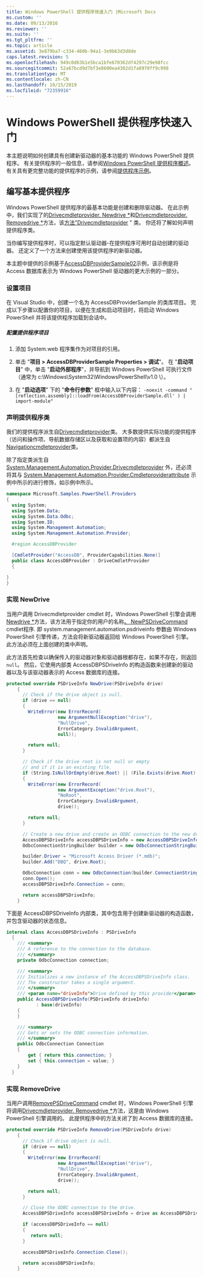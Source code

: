 ```yaml
---
title: Windows PowerShell 提供程序快速入门 |Microsoft Docs
ms.custom: ''
ms.date: 09/13/2016
ms.reviewer: ''
ms.suite: ''
ms.tgt_pltfrm: ''
ms.topic: article
ms.assetid: 3e879ba7-c334-460b-94a1-3e9b63d3d8de
caps.latest.revision: 5
ms.openlocfilehash: 949c0d63b1e5bca1bfe670362df4297c29e98fcc
ms.sourcegitcommit: 52a67bcd9d7bf3e8600ea4302d1fa8970ff9c998
ms.translationtype: MT
ms.contentlocale: zh-CN
ms.lasthandoff: 10/15/2019
ms.locfileid: "72359916"
---
```

# <a name="windows-powershell-provider-quickstart"></a>Windows PowerShell 提供程序快速入门

本主题说明如何创建具有创建新驱动器的基本功能的 Windows PowerShell 提供程序。 有关提供程序的一般信息，请参阅[Windows PowerShell 提供程序概述](./windows-powershell-provider-overview.md)。 有关具有更完整功能的提供程序的示例，请参阅[提供程序示例](./provider-samples.md)。

## <a name="writing-a-basic-provider"></a>编写基本提供程序

Windows PowerShell 提供程序的最基本功能是创建和删除驱动器。 在此示例中，我们实现了的[Drivecmdletprovider. Newdrive *](/dotnet/api/System.Management.Automation.Provider.DriveCmdletProvider.NewDrive)和[Drivecmdletprovider. Removedrive *](/dotnet/api/System.Management.Automation.Provider.DriveCmdletProvider.RemoveDrive)方法，该[方法"Drivecmdletprovider](/dotnet/api/System.Management.Automation.Provider.DriveCmdletProvider) " 类。 你还将了解如何声明提供程序类。

当你编写提供程序时，可以指定默认驱动器-在提供程序可用时自动创建的驱动器。 还定义了一个方法来创建使用该提供程序的新驱动器。

本主题中提供的示例基于[AccessDBProviderSample02](./accessdbprovidersample02.md)示例，该示例是将 Access 数据库表示为 Windows PowerShell 驱动器的更大示例的一部分。

### <a name="setting-up-the-project"></a>设置项目

在 Visual Studio 中，创建一个名为 AccessDBProviderSample 的类库项目。 完成以下步骤以配置你的项目，以便在生成和启动项目时，将启动 Windows PowerShell 并将该提供程序加载到会话中。

##### <a name="configure-the-provider-project"></a>配置提供程序项目

1. 添加 System.web 程序集作为对项目的引用。

2. 单击 "**项目 > AccessDBProviderSample Properties > 调试**"。 在 "**启动项目**" 中，单击 "**启动外部程序**"，并导航到 Windows PowerShell 可执行文件（通常为 c:\Windows\System32\WindowsPowerShell\v1.0 \\）。

3. 在 "**启动选项**" 下的 "**命令行参数**" 框中输入以下内容： `-noexit -command "[reflection.assembly]::loadFrom(AccessDBProviderSample.dll' ) | import-module"`

### <a name="declaring-the-provider-class"></a>声明提供程序类

我们的提供程序派生自[Drivecmdletprovider](/dotnet/api/System.Management.Automation.Provider.DriveCmdletProvider)类。 大多数提供实际功能的提供程序（访问和操作项、导航数据存储区以及获取和设置项的内容）都派生自[Navigationcmdletprovider](/dotnet/api/System.Management.Automation.Provider.NavigationCmdletProvider)类。

除了指定类派生自 [System.Management.Automation.Provider.Drivecmdletprovider](/dotnet/api/System.Management.Automation.Provider.DriveCmdletProvider) 外，还必须将其与 [System.Management.Automation.Provider.Cmdletproviderattribute](/dotnet/api/System.Management.Automation.Provider.CmdletProviderAttribute) 示例中所示的进行修饰，如示例中所示。

```csharp
namespace Microsoft.Samples.PowerShell.Providers
{
  using System;
  using System.Data;
  using System.Data.Odbc;
  using System.IO;
  using System.Management.Automation;
  using System.Management.Automation.Provider;

  #region AccessDBProvider

  [CmdletProvider("AccessDB", ProviderCapabilities.None)]
  public class AccessDBProvider : DriveCmdletProvider
  {

}
}
```

### <a name="implementing-newdrive"></a>实现 NewDrive

当用户调用 Drivecmdletprovider cmdlet 时，Windows PowerShell 引擎会调用[Newdrive *](/dotnet/api/System.Management.Automation.Provider.DriveCmdletProvider.NewDrive)方法，该方法用于指定你的用户的名称[。 NewPSDriveCommand](/dotnet/api/Microsoft.PowerShell.Commands.Newpsdrivecommand) cmdlet程序. 即 system.management.automation.psdriveinfo 参数由 Windows PowerShell 引擎传递，方法会将新驱动器返回给 Windows PowerShell 引擎。 此方法必须在上面创建的类中声明。

此方法首先检查以确保传入的驱动器对象和驱动器根都存在，如果不存在，则返回 `null`。 然后，它使用内部类 AccessDBPSDriveInfo 的构造函数来创建新的驱动器以及与该驱动器表示的 Access 数据库的连接。

```csharp
protected override PSDriveInfo NewDrive(PSDriveInfo drive)
    {
      // Check if the drive object is null.
      if (drive == null)
      {
        WriteError(new ErrorRecord(
                   new ArgumentNullException("drive"),
                   "NullDrive",
                   ErrorCategory.InvalidArgument,
                   null));

        return null;
      }

      // Check if the drive root is not null or empty
      // and if it is an existing file.
      if (String.IsNullOrEmpty(drive.Root) || (File.Exists(drive.Root) == false))
      {
        WriteError(new ErrorRecord(
                   new ArgumentException("drive.Root"),
                   "NoRoot",
                   ErrorCategory.InvalidArgument,
                   drive));

        return null;
      }

      // Create a new drive and create an ODBC connection to the new drive.
      AccessDBPSDriveInfo accessDBPSDriveInfo = new AccessDBPSDriveInfo(drive);
      OdbcConnectionStringBuilder builder = new OdbcConnectionStringBuilder();

      builder.Driver = "Microsoft Access Driver (*.mdb)";
      builder.Add("DBQ", drive.Root);

      OdbcConnection conn = new OdbcConnection(builder.ConnectionString);
      conn.Open();
      accessDBPSDriveInfo.Connection = conn;

      return accessDBPSDriveInfo;
    }
```

下面是 AccessDBPSDriveInfo 内部类，其中包含用于创建新驱动器的构造函数，并包含驱动器的状态信息。

```csharp
internal class AccessDBPSDriveInfo : PSDriveInfo
  {
    /// <summary>
    /// A reference to the connection to the database.
    /// </summary>
    private OdbcConnection connection;

    /// <summary>
    /// Initializes a new instance of the AccessDBPSDriveInfo class.
    /// The constructor takes a single argument.
    /// </summary>
    /// <param name="driveInfo">Drive defined by this provider</param>
    public AccessDBPSDriveInfo(PSDriveInfo driveInfo)
           : base(driveInfo)
    {
    }

    /// <summary>
    /// Gets or sets the ODBC connection information.
    /// </summary>
    public OdbcConnection Connection
    {
        get { return this.connection; }
        set { this.connection = value; }
    }
  }
```

### <a name="implementing-removedrive"></a>实现 RemoveDrive

当用户调用[RemovePSDriveCommand](/dotnet/api/Microsoft.PowerShell.Commands.removepsdrivecommand) cmdlet 时，Windows PowerShell 引擎将调用[Drivecmdletprovider. Removedrive *](/dotnet/api/System.Management.Automation.Provider.DriveCmdletProvider.RemoveDrive)方法，这是由 Windows PowerShell 引擎调用的。 此提供程序中的方法关闭了到 Access 数据库的连接。

```csharp
protected override PSDriveInfo RemoveDrive(PSDriveInfo drive)
    {
      // Check if drive object is null.
      if (drive == null)
      {
        WriteError(new ErrorRecord(
                   new ArgumentNullException("drive"),
                   "NullDrive",
                   ErrorCategory.InvalidArgument,
                   drive));

        return null;
      }

      // Close the ODBC connection to the drive.
      AccessDBPSDriveInfo accessDBPSDriveInfo = drive as AccessDBPSDriveInfo;

      if (accessDBPSDriveInfo == null)
      {
         return null;
      }

      accessDBPSDriveInfo.Connection.Close();

      return accessDBPSDriveInfo;
    }
```